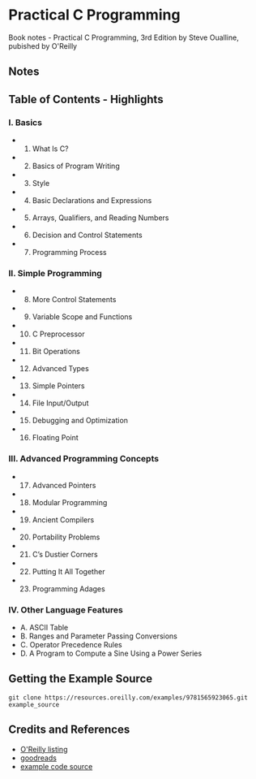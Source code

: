 # Practical C Programming

Book notes - Practical C Programming, 3rd Edition by Steve Oualline, pubished by O'Reilly

## Notes

## Table of Contents - Highlights

### I. Basics

* 1. What Is C?
* 2. Basics of Program Writing
* 3. Style
* 4. Basic Declarations and Expressions
* 5. Arrays, Qualifiers, and Reading Numbers
* 6. Decision and Control Statements
* 7. Programming Process

### II. Simple Programming

* 8. More Control Statements
* 9. Variable Scope and Functions
* 10. C Preprocessor
* 11. Bit Operations
* 12. Advanced Types
* 13. Simple Pointers
* 14. File Input/Output
* 15. Debugging and Optimization
* 16. Floating Point

### III. Advanced Programming Concepts

* 17. Advanced Pointers
* 18. Modular Programming
* 19. Ancient Compilers
* 20. Portability Problems
* 21. C’s Dustier Corners
* 22. Putting It All Together
* 23. Programming Adages

### IV. Other Language Features

* A. ASCII Table
* B. Ranges and Parameter Passing Conversions
* C. Operator Precedence Rules
* D. A Program to Compute a Sine Using a Power Series

## Getting the Example Source

```
git clone https://resources.oreilly.com/examples/9781565923065.git example_source
```

## Credits and References

* [O'Reilly listing](https://learning.oreilly.com/library/view/practical-c-programming/1565923065/)
* [goodreads](https://www.goodreads.com/book/show/574686.Practical_C_Programming)
* [example code source](https://resources.oreilly.com/examples/9781565923065)
